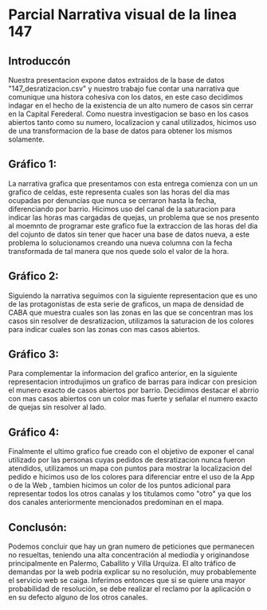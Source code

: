 # Parcial Narrativa visual de la linea 147
## Introduccón
Nuestra presentacion expone datos extraidos de la base de datos "147_desratizacion.csv" y nuestro trabajo fue contar una narrativa que comunique una histora cohesiva con los datos, en este caso decidimos indagar en el hecho de la existencia de un alto numero de casos sin cerrar en la Capital Ferederal. Como nuestra investigacion se baso en los casos abiertos tanto como su numero, localizacion y canal utilizados, hicimos uso de una transformacion de la base de datos para obtener los mismos solamente.
## Gráfico 1:
La narrativa grafica que presentamos con esta entrega comienza con un un grafico de celdas, este representa cuales son las horas del dia mas ocupadas por denuncias que nunca se cerraron hasta la fecha, diferenciando por barrio. Hicimos uso del canal de la saturacion para indicar las horas mas cargadas de quejas, un problema que se nos presento al moemnto de programar este grafico fue la extraccion de las horas del dia del cojunto de datos sin tener que hacer una base de datos nueva, a este problema lo solucionamos creando una nueva columna con la fecha transformada de tal manera que nos quede solo el valor de la hora.
## Gráfico 2:
Siguiendo la narrativa seguimos con la siguiente representacion que es uno de las protagonistas de esta serie de graficos, un mapa de densidad de CABA que muestra cuales son las zonas en las que se concentran mas los casos sin resolver de desratizacion, utilizamos la saturacion de los colores para indicar cuales son las zonas con mas casos abiertos.
## Gráfico 3:
Para complementar la informacion del grafico anterior, en la siguiente representacion introdujimos un grafico de barras para indicar con presicion el munero exacto de casos abiertos por barrio. Decidimos destacar el abrrio con mas casos abiertos con un color mas fuerte y señalar el numero exacto de quejas sin resolver al lado. 
## Gráfico 4:
Finalmente el ultimo grafico fue creado con el objetivo de exponer el canal utilizado por las personas cuyas pedidos de desratizacion nunca fueron atendidos, utilizamos un mapa con puntos para mostrar la localizacion del pedido e hicimos uso de los colores para diferenciar entre el uso de la App o de la Web , tambien hicimos un color de los puntos adicional para representar todos los otros canalas y los titulamos como "otro" ya que los dos canales anteriormente mencionados predominan en el mapa.
## Conclusón:
Podemos concluir que hay un gran numero de peticiones que permanecen no resueltas, teniendo una alta concentración al mediodía y 
originandose principalmente en Palermo, Caballito y Villa Urquiza. El alto tráfico de demandas por la web podría explicar su no resolución, 
muy probablemente el servicio web se caiga. Inferimos entonces que si se quiere una mayor probabilidad de resolución, se debe realizar el reclamo 
por la aplicación o en su defecto alguno de los otros canales.